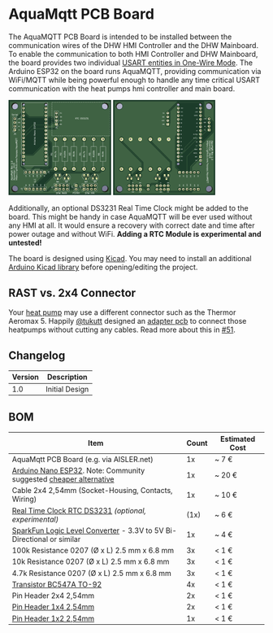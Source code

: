 # AquaMqtt PCB Board

The AquaMQTT PCB Board is intended to be installed between the communication wires of the DHW HMI Controller and the DHW
Mainboard. To enable the communication to both HMI Controller and DHW Mainboard, the board provides two
individual [USART entities in One-Wire Mode](https://ww1.microchip.com/downloads/en/AppNotes/USART-in-One-Wire-Mode-ApplicationNote-DS00002658.pdf).
The Arduino ESP32 on the board runs AquaMQTT, providing communication via WiFi/MQTT while being powerful enough to
handle any time critical USART communication with the heat pumps hmi controller and main board.

<img src="./../img/board_front.png?raw=true" width=40% height=40%>

<img src="./../img/board_back.png?raw=true" width=40% height=40%>

Additionally, an optional DS3231 Real Time Clock might be added to the board. This might be handy in case AquaMQTT will be ever used without any HMI at all. It would ensure a recovery with correct date and time after power outage and without WiFi.
**Adding a RTC Module is experimental and untested!**

The board is designed using [Kicad](https://www.kicad.org/). You may need to install an
additional [Arduino Kicad library](https://github.com/Alarm-Siren/arduino-kicad-library) before opening/editing the
project.

## RAST vs. 2x4 Connector

Your [heat pump](./../DEVICES.md) may use a different connector such as the Thermor Aeromax 5. Happily [@tukutt](https://github.com/tukutt) designed an [adapter pcb](https://oshwlab.com/tukutt/aquamqtt-original-pcb-to-rast-co) to connect those heatpumps without cutting any cables. Read more about this in [#51](https://github.com/tspopp/AquaMQTT/issues/51).

## Changelog

| Version |       Description |
|---------|-------------------|
| 1.0     |    Initial Design |


## BOM


| Item                                                                                                                                                             | Count | Estimated Cost |
|------------------------------------------------------------------------------------------------------------------------------------------------------------------|-------|----------------|
| AquaMqtt PCB Board (e.g. via AISLER.net)                                                                                                                                               | 1x   | ~ 7 €         |
| [Arduino Nano ESP32](https://docs.arduino.cc/hardware/nano-esp32). Note: Community suggested [cheaper alternative](https://github.com/tspopp/AquaMQTT/issues/56)                                                                                             | 1x    | ~ 20 €         |
| Cable 2x4 2,54mm (Socket-Housing, Contacts, Wiring)                                                                                                              | 1x    | ~ 10 €         |
| [Real Time Clock RTC DS3231](https://www.az-delivery.de/products/ds3231-real-time-clock) *(optional, experimental)*                                                            | (1x)  | ~ 6 €          |
| [SparkFun Logic Level Converter](https://eckstein-shop.de/SparkFunLogicLevelConverter-Bi-DirectionaShifterPegelwandlerEN) - 3.3V to 5V Bi-Directional or similar | 1x    | ~ 4 €          |
| 100k Resistance 0207 (Ø x L) 2.5 mm x 6.8 mm                                                                                                                     | 3x    | < 1 €          |
| 10k Resistance 0207 (Ø x L) 2.5 mm x 6.8 mm                                                                                                                      | 3x    | < 1 €          |
| 4.7k Resistance 0207 (Ø x L) 2.5 mm x 6.8 mm                                                                                                                     | 3x    | < 1 €          |
| [Transistor BC547A TO-92](https://www.conrad.de/de/p/tru-components-transistor-bjt-diskret-tc-bc547a-to-92-anzahl-kanaele-1-npn-1581825.html)                    | 4x    | < 1 €          |
| Pin Header 2x4 2,54mm                                                                                                                                           | 2x    | < 1 €          |
| [Pin Header 1x4 2,54mm](https://www.conrad.de/de/p/mpe-garry-stiftleiste-standard-anzahl-reihen-1-polzahl-je-reihe-4-087-1-004-0-s-xs0-1260-1-st-733940.html)   | 2x    | < 1 €          |
| [Pin Header 1x2 2,54mm](https://www.conrad.de/de/p/mpe-garry-stiftleiste-standard-anzahl-reihen-1-polzahl-je-reihe-2-087-1-002-0-s-xs0-1260-1-st-733900.html)   | 1x    | < 1 €          |



